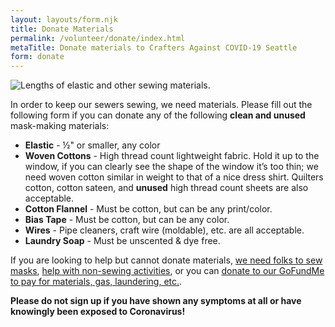 ```yaml
---
layout: layouts/form.njk
title: Donate Materials
permalink: /volunteer/donate/index.html
metaTitle: Donate materials to Crafters Against COVID-19 Seattle
form: donate
---
```


![Lengths of elastic and other sewing materials.](/images/materials.jpg)

In order to keep our sewers sewing, we need materials. Please fill out the following form if you can donate any of the following **clean and unused** mask-making materials:

* **Elastic** - ½" or smaller, any color
* **Woven Cottons** - High thread count lightweight fabric. Hold it up to the window, if you can clearly see the shape of the window it’s too thin; we need woven cotton similar in weight to that of a nice dress shirt. Quilters cotton, cotton sateen, and **unused** high thread count sheets are also acceptable.
* **Cotton Flannel** - Must be cotton, but can be any print/color.
* **Bias Tape** - Must be cotton, but can be any color.
* **Wires** - Pipe cleaners, craft wire (moldable), etc. are all acceptable.
* **Laundry Soap** - Must be unscented & dye free.

If you are looking to help but cannot donate materials, [we need folks to sew masks](/volunteer/sewing/), [help with non-sewing activities](/volunteer/non-sewing/), or you can [donate to our GoFundMe to pay for materials, gas, laundering, etc.](https://charity.gofundme.com/o/en/donate-widget/21157).

**Please do not sign up if you have shown any symptoms at all or have knowingly been exposed to Coronavirus!**
